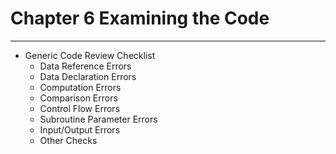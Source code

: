 # Chapter 6 Examining the Code

---

- Generic Code Review Checklist
  - Data Reference Errors
  - Data Declaration Errors
  - Computation Errors
  - Comparison Errors
  - Control Flow Errors
  - Subroutine Parameter Errors
  - Input/Output Errors
  - Other Checks